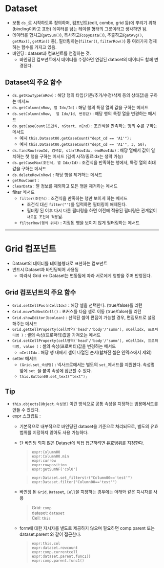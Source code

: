 

# Dataset
- 보통 `ds_`로 시작하도록 정의하며, 컴포넌트(edit, combo, grid 등)에 뿌리기 위해(binding이라고 표현) 데이터를 담는 테이블 형태의 그릇이라고 생각하면 됨.
- 데이터를 합치고(`getSum()`), 복사하고(`copyData()`), 추출하고(`getAvg()`, `getMax()`, `getMin()` 등), 필터링하는(`filter()`, `filterRow()`) 등 여러가지 정제하는 함수를 가지고 있음.
- 바인딩 : dataset과 컴포넌트를 연결하는 것.
  - 바인딩된 컴포넌트에서 데이터를 수정하면 연결된 dataset의 데이터도 함께 변경된다.

## Dataset의 주요 함수
- `ds.getRowType(nRow)` : 해당 행의 타입(기존/추가/수정/삭제 등의 상태값)을 구하는 메서드
- `ds.getColumn(nRow, 열 Idx/Id)` : 해당 행의 특정 열의 값을 구하는 메서드
- `ds.setColumn(nRow,  열 Idx/Id, 변경값)` : 해당 행의 특정 열을 변경하는 메서드
- `ds.getCaseCount(조건식, nStart, nEnd)` : 조건식을 만족하는 행의 수를 구하는 메서드
  - 예시 `this.Dataset00.getCaseCount("dept_cd == 'A1'");`
  - 예시 `this.Dataset00.getCaseCount("dept_cd == 'A1'", 3, 50);`
- `ds.findRow(rowId, 검색값, startRowIdx, endRowIdx)` : 해당 열에서 값이 일치하는 첫 행을 구하는 메서드 (검색 시작/종료idx는 생략 가능)
- `ds.getCaseMax(조건식, 열 Idx/Id)` : 조건식을 만족하는 행에서, 특정 열의 최대값을 구하는 메서드
- `ds.deleteRow(nRow)` : 해당 행을 제거하는 메서드 
- `getRowCount` : 
- `clearData` : 열 정보를 제외하고 모든 행을 제거하는 메서드
- filter 메서드
  - `filter(조건식)` : 조건식을 만족하는 행만 보이게 하는 메서드 
    - 조건식 대신 `filter("")`를 입력하면 필터링이 해제된다.
    - 필터링 된 이후 다시 다른 필터링을 하면 이전에 적용된 필터링은 관계없이 `새로운 조건이 적용`됨.
  - `filterRow(행의 위치)` : 지정된 행을 보이지 않게 필터링하는 메서드 


---

# Grid 컴포넌트
- Dataset의 데이터를 테이블형태로 표현하는 컴포넌트
- 반드시 Dataset과 바인딩되어 사용됨
  - 따라서 Grid ↔ Dataset는 변동됨에 따라 서로에게 영향을 주며 반영된다.

## Grid 컴포넌트의 주요 함수
- `Grid.setCellPos(nCellIdx)` : 해당 셀을 선택한다. (true/false)를 리턴
- `Grid.moveToNextCell()` : 포커스를 다음 셀로 이동 (true/false)를 리턴
- `Grid.showEditor(boolean)` : 선택된 셀이 편집이 가능할 경우, 편집모드로 설정해주는 메서드
- `Grid.getCellProperty(cell영역('head'/'body'/'summ'), nCellIdx, 프로퍼티명 )` : 셀의 속성(프로퍼티)값을 가져오는 메서드
- `Grid.setCellProperty(cell영역('head'/'body'/'summ'), nCellIdx, 프로퍼티명, value )` :  셀의 속성(프로퍼티)값을 변경하는 메서드
  - `nCellIdx` : 해당 행 내에서 셀이 나열된 순서(합쳐진 셀은 인덱스에서 제외)
- setter 메서드
  - `(Grid.set_속성명)` : 넥사크로에서는 별도의 `set_`메서드를 지원한다. 속성명 앞에 `set_`을 붙여 속성에 접근할 수 있다.
  - `this.Button00.set_text("text");`
## Tip
- `this.objects[Object.속성명]` 이런 방식으로 공통 속성을 지정하는 범용메서드를 만들 수 있겠다.
- expr 스크립트 : 
  - 기본적으로 내부적으로 바인딩된 dataset을 기준으로 처리되므로, 별도의 유효범위를 지정하지 않아도 사용 가능하다.
  - 단 바인딩 되지 않은 Dataset에 직접 접근하려면 유효범위를 지정한다.
    > `expr:Column00` <br>
    > `expr:Column00.min` <br>
    > `expr:currow` <br>
    > `expr:rowposition` <br>
    > `expr:getSumNF('col0')`

    > `expr:Dataset.set_filterstr("Column00=='test'")` <br>
    > `expr:Dataset.filter("Column00=='test'")` <br>


  - 바인딩 된 `Grid`, `Dataset`, `Cell`을 지정하는 경우에는 아래와 같은 지시자를 사용
    > Grid: `comp` <br>
    > dataset: `dataset` <br>
    > Cell: `this`

  - form에 대한 지시자를 별도로 제공하지 않으며 필요하면 comp.parent 또는 dataset.parent 와 같이 접근한다.
    > `expr:this.col` <br>
    > `expr:dataset.rowcount` <br>
    > `expr:comp.currentcell` <br>
    > `expr:dataset.parent.func1()` <br>
    > `expr:comp.parent.func1()`

